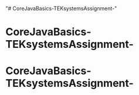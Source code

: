 "# CoreJavaBasics-TEKsystemsAssignment-" 
# CoreJavaBasics-TEKsystemsAssignment-
# CoreJavaBasics-TEKsystemsAssignment-
